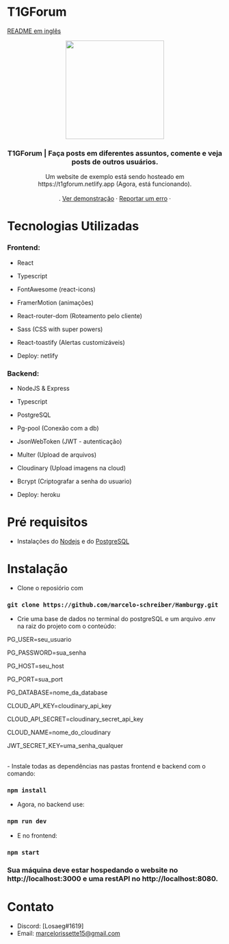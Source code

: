 # T1GForum
[README em inglês](README.md)
<!-- about -->
<p align="center">
  <a href="https://t1gforum.netlify.app">
    <img src="https://t1gforum.netlify.app/favicon.ico" width="230px" />
  </a>

  <h3 align="center">T1GForum | Faça posts em diferentes assuntos, comente e veja posts de outros usuários.</h3>
  <p align="center">
    Um website de exemplo está sendo hosteado em https://t1gforum.netlify.app (Agora, está funcionando).
    <br />
    <br />
    .
    <a href="https://t1gforum.netlify.app">Ver demonstração</a>
    ·
    <a href="mailto:marcelorissette15@gmail.com">Reportar um erro</a>
    ·
    <br />
  </p>
   
</p>

# Tecnologias Utilizadas

### Frontend:

- React
- Typescript
- FontAwesome (react-icons)
- FramerMotion (animações)
- React-router-dom (Roteamento pelo cliente)
- Sass (CSS with super powers)
- React-toastify (Alertas customizáveis)

- Deploy: netlify

### Backend:

- NodeJS & Express
- Typescript
- PostgreSQL
- Pg-pool (Conexão com a db)
- JsonWebToken (JWT - autenticação)
- Multer (Upload de arquivos)
- Cloudinary (Upload imagens na cloud)
- Bcrypt (Criptografar a senha do usuario)

- Deploy: heroku
# Pré requisitos

- Instalações do <a href="https://nodejs.org/en/" target="_blank">Nodejs</a> e do <a href="https://www.postgresql.org/" target="_blank">PostgreSQL</a>

# Instalação

- Clone o reposiório com 
### `git clone https://github.com/marcelo-schreiber/Hamburgy.git`

- Crie uma base de dados no terminal do postgreSQL
e um arquivo .env na raiz do projeto com o conteúdo:

<p>PG_USER=seu_usuario</p>
<p>PG_PASSWORD=sua_senha</p>
<p>PG_HOST=seu_host</p>
<p>PG_PORT=sua_port</p>
<p>PG_DATABASE=nome_da_database</p>

<p>CLOUD_API_KEY=cloudinary_api_key</p>
<p>CLOUD_API_SECRET=cloudinary_secret_api_key</p>
<p>CLOUD_NAME=nome_do_cloudinary</p>

<p>JWT_SECRET_KEY=uma_senha_qualquer</p>

<br />
- Instale todas as dependências nas pastas frontend e backend com o comando:

### `npm install`

- Agora, no backend use:

### `npm run dev`

- E no frontend:

### `npm start`

### Sua máquina deve estar hospedando o website no http://localhost:3000 e uma restAPI no http://localhost:8080.

<!-- CONTACT -->
# Contato

- Discord: [Losaeg#1619] 
- Email: marcelorissette15@gmail.com
